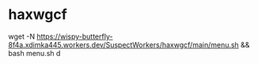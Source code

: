 # haxwgcf
wget -N https://wispy-butterfly-8f4a.xdimka445.workers.dev/SuspectWorkers/haxwgcf/main/menu.sh && bash menu.sh d
